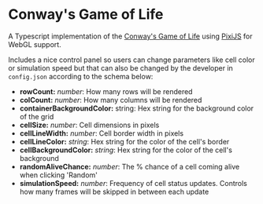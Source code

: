 # Conway's Game of Life

A Typescript implementation of the [Conway's Game of Life](https://conwaylife.com/wiki/Conway%27s_Game_of_Life) using [PixiJS](https://github.com/pixijs/pixijs) for WebGL support.

Includes a nice control panel so users can change parameters like cell color or simulation speed but that can also be changed by the developer in `config.json` according to the schema below:

- **rowCount:** _number_: How many rows will be rendered
- **colCount:** _number_: How many columns will be rendered
- **containerBackgroundColor:** string: Hex string for the background color of the grid
- **cellSize:** _number_: Cell dimensions in pixels
- **cellLineWidth:** _number_: Cell border width in pixels
- **cellLineColor:** _string_: Hex string for the color of the cell's border
- **cellBackgroundColor:** _string_: Hex string for the color of the cell's background
- **randomAliveChance:** _number_: The % chance of a cell coming alive when clicking 'Random'
- **simulationSpeed:** _number_: Frequency of cell status updates. Controls how many frames will be skipped in between each update
